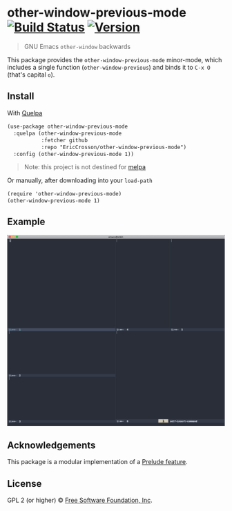 # other-window-previous-mode [![Build Status](https://travis-ci.org/EricCrosson/other-window-previous-mode.svg?branch=master)](https://travis-ci.org/EricCrosson/other-window-previous-mode) [![Version](https://img.shields.io/github/tag/EricCrosson/other-window-previous-mode.svg)](https://github.com/EricCrosson/other-window-previous-mode/releases)

> GNU Emacs `other-window` backwards

This package provides the `other-window-previous-mode` minor-mode,
which includes a single function (`other-window-previous`) and binds
it to `C-x O` (that's capital `o`).

## Install

With [Quelpa](https://framagit.org/steckerhalter/quelpa)

``` {.sourceCode .lisp}
(use-package other-window-previous-mode
  :quelpa (other-window-previous-mode
           :fetcher github
           :repo "EricCrosson/other-window-previous-mode")
  :config (other-window-previous-mode 1))
```

> Note: this project is not destined for [melpa](https://melpa.org)

Or manually, after downloading into your `load-path`

``` {.sourceCode .lisp}
(require 'other-window-previous-mode)
(other-window-previous-mode 1)
```

## Example

![Example](https://raw.githubusercontent.com/EricCrosson/other-window-previous-mode/master/img/demo.gif)

## Acknowledgements

This package is a modular implementation of a
[Prelude feature](http://emacsredux.com/blog/2013/03/30/go-back-to-previous-window/).

## License

GPL 2 (or higher) © [Free Software Foundation, Inc](http://www.fsf.org/about).
